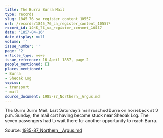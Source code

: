 ```yaml
---
title: The Burra Burra Mail
type: records
slug: 1845_76_sa_register_content_10557
url: /records/1845_76_sa_register_content_10557/
record_id: 1845_76_sa_register_content_10557
date: '1857-04-16'
date_display: null
volume: ''
issue_number: ''
page: '2'
article_type: news
issue_reference: 16 April 1857, page 2
people_mentioned: []
places_mentioned:
- Burra
- Sheoak Log
topics:
- transport
- mail
source_document: 1985-87_Northern__Argus.md
---
```


The Burra Burra Mail.  Last Saturday’s mail reached Burra on horseback at 3 p.m. Sunday; the mail cart having become stuck near Sheoak Log.  The seven passengers had to wait there for another opportunity to reach Burra.

Source: [1985-87_Northern__Argus.md](/downloads/markdown/1985-87_Northern__Argus.md)
